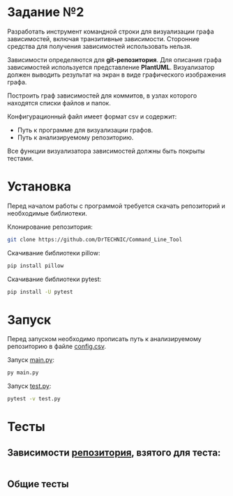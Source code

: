 # **Задание №2**
Разработать инструмент командной строки для визуализации графа зависимостей, включая транзитивные зависимости. Сторонние средства для получения зависимостей использовать нельзя.

Зависимости определяются для **git-репозитория**. Для описания графа зависимостей используется представление **PlantUML**. Визуализатор должен выводить результат на экран в виде графического изображения графа.

Построить граф зависимостей для коммитов, в узлах которого находятся списки файлов и папок.

Конфигурационный файл имеет формат csv и содержит:
- Путь к программе для визуализации графов.
- Путь к анализируемому репозиторию.

Все функции визуализатора зависимостей должны быть покрыты тестами.
# Установка
Перед началом работы с программой требуется скачать репозиторий и необходимые библиотеки.

Клонирование репозитория:
```Bash
git clone https://github.com/DrTECHNIC/Command_Line_Tool
```
Скачивание библиотеки pillow:
```Bash
pip install pillow
```
Скачивание библиотеки pytest:
```Bash
pip install -U pytest
```
# Запуск
Перед запуском необходимо прописать путь к анализируемому репозиторию в файле [config.csv](https://github.com/DrTECHNIC/Command_Line_Tool/blob/main/config.csv).

Запуск [main.py](https://github.com/DrTECHNIC/Command_Line_Tool/blob/main/main.py):
```Bash
py main.py
```
Запуск [test.py]():
```Bash
pytest -v test.py
```
# Тесты
## Зависимости [репозитория](https://github.com/kriru/firstJava), взятого для теста:
![]()
## Общие тесты
![]()
